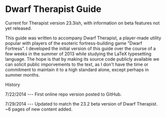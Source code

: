 Dwarf Therapist Guide
========

Current for Therapist version 23.3ish, with information on beta features not yet released.

This guide was written to accompany Dwarf Therapist, a player-made utility popular with players of the esoteric fortress-building game "Dwarf Fortress". I developed the initial version of this guide over the course of a few weeks in the summer of 2013 while studying the LaTeX typesetting language. The hope is that by making its source code publicly available we can solicit public imporvements to the text, as I don't have the time or commitment to maintain it to a high standard alone, except perhaps in summer months.

History

7/22/2014 --- First online repo version posted to GitHub.

7/29/2014 --- Updated to match the 23.2 beta version of Dwarf Therapist. ~6 pages of new content added.
